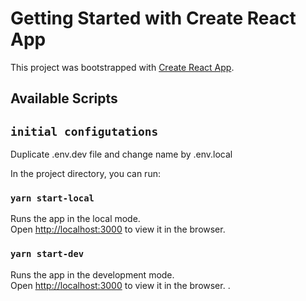 # Getting Started with Create React App

This project was bootstrapped with [Create React App](https://github.com/facebook/create-react-app).

## Available Scripts

## `initial configutations`
Duplicate .env.dev file and change name by .env.local

In the project directory, you can run:

### `yarn start-local`

Runs the app in the local mode.\
Open [http://localhost:3000](http://localhost:3000) to view it in the browser.

### `yarn start-dev`

Runs the app in the development mode.\
Open [http://localhost:3000](http://localhost:3000) to view it in the browser.
.
